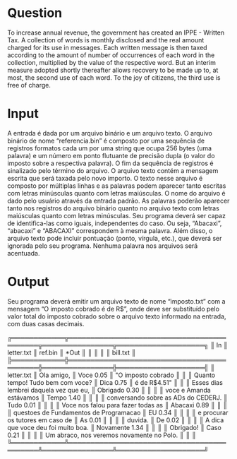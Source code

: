 # Question

To increase annual revenue, the government has created an IPPE - Written Tax.
A collection of words is monthly disclosed and the real amount charged for its use in
messages. Each written message is then taxed according to the amount of
number of occurrences of each word in the collection, multiplied by the value of the respective
word. But an interim measure adopted shortly thereafter allows recovery to be
made up to, at most, the second use of each word. To the joy of citizens, the third
use is free of charge.

# Input

A entrada é dada por um arquivo binário e um arquivo texto.
O arquivo binário de nome “referencia.bin” é composto por uma sequência de registros formatos
cada um por uma string que ocupa 256 bytes (uma palavra) e um número em ponto flutuante de
precisão dupla (o valor do imposto sobre a respectiva palavra). O fim da sequência de registros
é sinalizado pelo término do arquivo.
O arquivo texto contém a mensagem escrita que será taxada pelo novo importo. O texto nesse
arquivo é composto por múltiplas linhas e as palavras podem aparecer tanto escritas com letras
minúsculas quanto com letras maiúsculas. O nome do arquivo é dado pelo usuário através da
entrada padrão.
As palavras poderão aparecer tanto nos registros do arquivo binário quanto no arquivo texto
com letras maiúsculas quanto com letras minúsculas. Seu programa deverá ser capaz de
identifica-las como iguais, independentes do caso. Ou seja, “Abacaxi”, “abacaxi” e “ABACAXI”
correspondem à mesma palavra. Além disso, o arquivo texto pode incluir pontuação (ponto,
vírgula, etc.), que deverá ser ignorada pelo seu programa. Nenhuma palavra nos arquivos será
acentuada.

# Output

Seu programa deverá emitir um arquivo texto de nome “imposto.txt” com a mensagem
“O imposto cobrado é de R$<VALOR>”, onde <VALOR> deve ser substituído pelo valor total do
imposto cobrado sobre o arquivo texto informado na entrada, com duas casas decimais.

╔════════════╦═══════════════════════════════════════════╦════════════════╦════════════════════╗
║ In         ║ letter.txt                                ║ ref.bin        ║ *Out               ║
║            ║                                           ║                ║ bill.txt           ║
╠════════════╬═══════════════════════════════════════════╬════════════════╬════════════════════╣
║ letter.txt ║ Ola amigo,                                ║ Voce 0.05      ║ "O imposto cobrado ║
║            ║ Quanto tempo! Tudo bem com voce?          ║ Dica 0.75      ║  é de R$4.51"      ║
║            ║ Esses dias lembrei daquela vez que eu,    ║ Obrigado 0.30  ║                    ║
║            ║ voce e Amanda estávamos                   ║ Tempo 1.40     ║                    ║
║            ║ conversando sobre as ADs do CEDERJ.       ║ Tudo 0.01      ║                    ║
║            ║ Voce nos falou para fazer todas as        ║ Abacaxi 0.89   ║                    ║
║            ║ questoes de Fundamentos de Programacao    ║ EU 0.34        ║                    ║
║            ║ e procurar os tutores em caso de          ║ As 0.01        ║                    ║
║            ║ duvida.                                   ║ De 0.02        ║                    ║
║            ║ A dica que voce deu foi muito boa.        ║ Novamente 1.34 ║                    ║
║            ║  Obrigado!                                ║ Caso 0.21      ║                    ║
║            ║ Um abraco, nos veremos novamente no Polo. ║                ║                    ║
╚════════════╩═══════════════════════════════════════════╩════════════════╩════════════════════╝
